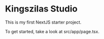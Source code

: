 # Kingszilas Studio

This is my first NextJS starter project.

To get started, take a look at src/app/page.tsx.
